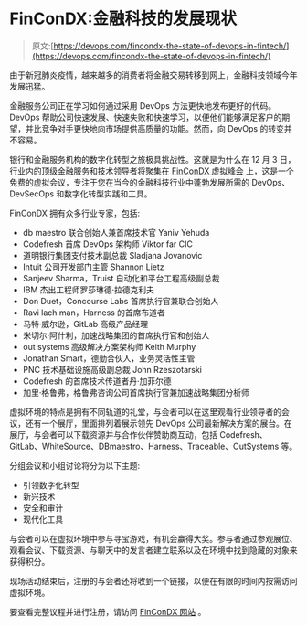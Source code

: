 # FinConDX:金融科技的发展现状

> 原文:[https://devops.com/fincondx-the-state-of-devops-in-fintech/](https://devops.com/fincondx-the-state-of-devops-in-fintech/)

由于新冠肺炎疫情，越来越多的消费者将金融交易转移到网上，金融科技领域今年发展迅猛。

金融服务公司正在学习如何通过采用 DevOps 方法更快地发布更好的代码。DevOps 帮助公司快速发展、快速失败和快速学习，以便他们能够满足客户的期望，并比竞争对手更快地向市场提供高质量的功能。然而，向 DevOps 的转变并不容易。

银行和金融服务机构的数字化转型之旅极具挑战性。这就是为什么在 12 月 3 日，行业内的顶级金融服务和技术领导者将聚集在 [FinConDX 虚拟峰会](https://fincondx.com/) 上，这是一个免费的虚拟会议，专注于您在当今的金融科技行业中蓬勃发展所需的 DevOps、DevSecOps 和数字化转型实践和工具。

FinConDX 拥有众多行业专家，包括:

*   db maestro 联合创始人兼首席技术官 Yaniv Yehuda
*   Codefresh 首席 DevOps 架构师 Viktor far CIC
*   道明银行集团支付技术副总裁 Sladjana Jovanovic
*   Intuit 公司开发部门主管 Shannon Lietz
*   Sanjeev Sharma，Truist 自动化和平台工程高级副总裁
*   IBM 杰出工程师罗莎琳德·拉德克利夫
*   Don Duet，Concourse Labs 首席执行官兼联合创始人
*   Ravi lach man，Harness 的首席布道者
*   马特·威尔逊，GitLab 高级产品经理
*   米切尔·阿什利，加速战略集团的首席执行官和创始人
*   out systems 高级解决方案架构师 Keith Murphy
*   Jonathan Smart，德勤合伙人，业务灵活性主管
*   PNC 技术基础设施高级副总裁 John Rzeszotarski
*   Codefresh 的首席技术传道者丹·加菲尔德
*   加里·格鲁弗，格鲁弗咨询公司首席执行官兼加速战略集团分析师

虚拟环境的特点是拥有不同轨道的礼堂，与会者可以在这里观看行业领导者的会议，还有一个展厅，里面排列着展示领先 DevOps 公司最新解决方案的展台。在展厅，与会者可以下载资源并与合作伙伴赞助商互动，包括 Codefresh、GitLab、WhiteSource、DBmaestro、Harness、Traceable、OutSystems 等。

分组会议和小组讨论将分为以下主题:

*   引领数字化转型
*   新兴技术
*   安全和审计
*   现代化工具

与会者可以在虚拟环境中参与寻宝游戏，有机会赢得大奖。参与者通过参观展位、观看会议、下载资源、与聊天中的发言者建立联系以及在环境中找到隐藏的对象来获得积分。

现场活动结束后，注册的与会者还将收到一个链接，以便在有限的时间内按需访问虚拟环境。

要查看完整议程并进行注册，请访问 [FinConDX 网站](https://fincondx.com/) 。